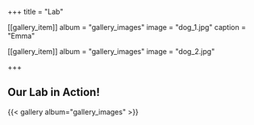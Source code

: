 +++
title = "Lab"

[[gallery_item]]
  album = "gallery_images"
  image = "dog_1.jpg"
  caption = "Emma"
  
[[gallery_item]]
  album = "gallery_images"
  image = "dog_2.jpg"
  
+++
<h2>Our Lab in Action!</h2>
{{< gallery album="gallery_images" >}} 

